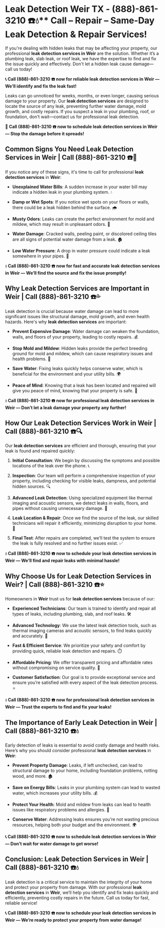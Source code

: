 # Leak Detection Weir TX - (888)-861-3210 ☎️💧** Call – Repair – Same-Day Leak Detection & Repair Services!

If you're dealing with hidden leaks that may be affecting your property, our professional **leak detection services in Weir** are the solution. Whether it’s a plumbing leak, slab leak, or roof leak, we have the expertise to find and fix the issue quickly and effectively. Don't let a hidden leak cause damage—call us today!

**📞 Call (888)-861-3210 ☎️ now for reliable leak detection services in Weir — We’ll identify and fix the leak fast!**

Leaks can go unnoticed for weeks, months, or even longer, causing serious damage to your property. Our **leak detection services** are designed to locate the source of any leak, preventing further water damage, mold growth, and costly repairs. If you suspect a leak in your plumbing, roof, or foundation, don’t wait—contact us for professional leak detection.

**🚨 Call (888)-861-3210 ☎️ now to schedule leak detection services in Weir — Stop the damage before it spreads!**

## **Common Signs You Need Leak Detection Services in Weir | Call (888)-861-3210 ☎️🔧**

If you notice any of these signs, it's time to call for professional **leak detection services** in **Weir**:

- **Unexplained Water Bills**: A sudden increase in your water bill may indicate a hidden leak in your plumbing system. 💧
- **Damp or Wet Spots**: If you notice wet spots on your floors or walls, there could be a leak hidden behind the surface. 🌧️
- **Musty Odors**: Leaks can create the perfect environment for mold and mildew, which may result in unpleasant odors. 🤢
- **Water Damage**: Cracked walls, peeling paint, or discolored ceiling tiles are all signs of potential water damage from a leak. 🏚️
- **Low Water Pressure**: A drop in water pressure could indicate a leak somewhere in your pipes. 🚰

**💧 Call (888)-861-3210 ☎️ now for fast and accurate leak detection services in Weir — We’ll find the source and fix the issue promptly!**

## **Why Leak Detection Services are Important in Weir | Call (888)-861-3210 ☎️💦**

Leak detection is crucial because water damage can lead to more significant issues like structural damage, mold growth, and even health hazards. Here's why **leak detection services** are important:

- **Prevent Expensive Damage**: Water damage can weaken the foundation, walls, and floors of your property, leading to costly repairs. 💰
- **Stop Mold and Mildew**: Hidden leaks provide the perfect breeding ground for mold and mildew, which can cause respiratory issues and health problems. 🌿
- **Save Water**: Fixing leaks quickly helps conserve water, which is beneficial for the environment and your utility bills. 🌍
- **Peace of Mind**: Knowing that a leak has been located and repaired will give you peace of mind, knowing that your property is safe. 🏡

**💧 Call (888)-861-3210 ☎️ now for professional leak detection services in Weir — Don’t let a leak damage your property any further!**

## **How Our Leak Detection Services Work in Weir | Call (888)-861-3210 ☎️🔍**

Our **leak detection services** are efficient and thorough, ensuring that your leak is found and repaired quickly:

1. **Initial Consultation**: We begin by discussing the symptoms and possible locations of the leak over the phone. 📞
2. **Inspection**: Our team will perform a comprehensive inspection of your property, including checking for visible leaks, dampness, and potential hidden sources. 🔍
3. **Advanced Leak Detection**: Using specialized equipment like thermal imaging and acoustic sensors, we detect leaks in walls, floors, and pipes without causing unnecessary damage. 🧪
4. **Leak Location & Repair**: Once we find the source of the leak, our skilled technicians will repair it efficiently, minimizing disruption to your home. 🔧
5. **Final Test**: After repairs are completed, we’ll test the system to ensure the leak is fully resolved and no further issues exist. ✅

**💧 Call (888)-861-3210 ☎️ now to schedule your leak detection services in Weir — We’ll find and repair leaks with minimal hassle!**

## **Why Choose Us for Leak Detection Services in Weir? | Call (888)-861-3210 ☎️⭐**

Homeowners in **Weir** trust us for **leak detection services** because of our:

- **Experienced Technicians**: Our team is trained to identify and repair all types of leaks, including plumbing, slab, and roof leaks. 🛠️
- **Advanced Technology**: We use the latest leak detection tools, such as thermal imaging cameras and acoustic sensors, to find leaks quickly and accurately. 📡
- **Fast & Efficient Service**: We prioritize your safety and comfort by providing quick, reliable leak detection and repairs. ⏱️
- **Affordable Pricing**: We offer transparent pricing and affordable rates without compromising on service quality. 💸
- **Customer Satisfaction**: Our goal is to provide exceptional service and ensure you’re satisfied with every aspect of the leak detection process. ⭐

**💧 Call (888)-861-3210 ☎️ now for professional leak detection services in Weir — Trust the experts to find and fix your leaks!**

## **The Importance of Early Leak Detection in Weir | Call (888)-861-3210 ☎️💧**

Early detection of leaks is essential to avoid costly damage and health risks. Here’s why you should consider professional **leak detection services** in **Weir**:

- **Prevent Property Damage**: Leaks, if left unchecked, can lead to structural damage to your home, including foundation problems, rotting wood, and more. 🏚️
- **Save on Energy Bills**: Leaks in your plumbing system can lead to wasted water, which increases your utility bills. 💰
- **Protect Your Health**: Mold and mildew from leaks can lead to health issues like respiratory problems and allergies. 🤧
- **Conserve Water**: Addressing leaks ensures you’re not wasting precious resources, helping both your budget and the environment. 🌍

**📞 Call (888)-861-3210 ☎️ now to schedule leak detection services in Weir — Don’t wait for water damage to get worse!**

## **Conclusion: Leak Detection Services in Weir | Call (888)-861-3210 ☎️💧**

Leak detection is a critical service to maintain the integrity of your home and protect your property from damage. With our professional **leak detection services** in **Weir**, we’ll help you identify and fix leaks quickly and efficiently, preventing costly repairs in the future. Call us today for fast, reliable service!

**📞 Call (888)-861-3210 ☎️ now to schedule your leak detection services in Weir — We’re ready to protect your property from water damage!**
